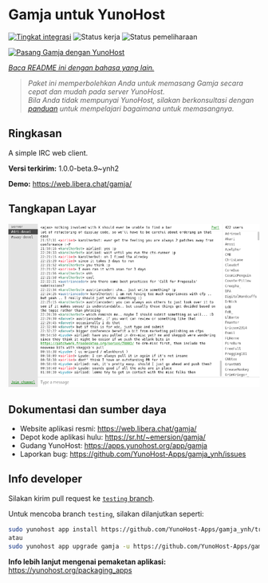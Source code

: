 <!--
N.B.: README ini dibuat secara otomatis oleh <https://github.com/YunoHost/apps/tree/master/tools/readme_generator>
Ini TIDAK boleh diedit dengan tangan.
-->

# Gamja untuk YunoHost

[![Tingkat integrasi](https://dash.yunohost.org/integration/gamja.svg)](https://ci-apps.yunohost.org/ci/apps/gamja/) ![Status kerja](https://ci-apps.yunohost.org/ci/badges/gamja.status.svg) ![Status pemeliharaan](https://ci-apps.yunohost.org/ci/badges/gamja.maintain.svg)

[![Pasang Gamja dengan YunoHost](https://install-app.yunohost.org/install-with-yunohost.svg)](https://install-app.yunohost.org/?app=gamja)

*[Baca README ini dengan bahasa yang lain.](./ALL_README.md)*

> *Paket ini memperbolehkan Anda untuk memasang Gamja secara cepat dan mudah pada server YunoHost.*  
> *Bila Anda tidak mempunyai YunoHost, silakan berkonsultasi dengan [panduan](https://yunohost.org/install) untuk mempelajari bagaimana untuk memasangnya.*

## Ringkasan

A simple IRC web client.

**Versi terkirim:** 1.0.0-beta.9~ynh2

**Demo:** <https://web.libera.chat/gamja/>

## Tangkapan Layar

![Tangkapan Layar pada Gamja](./doc/screenshots/screenshot.png)

## Dokumentasi dan sumber daya

- Website aplikasi resmi: <https://web.libera.chat/gamja/>
- Depot kode aplikasi hulu: <https://sr.ht/~emersion/gamja/>
- Gudang YunoHost: <https://apps.yunohost.org/app/gamja>
- Laporkan bug: <https://github.com/YunoHost-Apps/gamja_ynh/issues>

## Info developer

Silakan kirim pull request ke [`testing` branch](https://github.com/YunoHost-Apps/gamja_ynh/tree/testing).

Untuk mencoba branch `testing`, silakan dilanjutkan seperti:

```bash
sudo yunohost app install https://github.com/YunoHost-Apps/gamja_ynh/tree/testing --debug
atau
sudo yunohost app upgrade gamja -u https://github.com/YunoHost-Apps/gamja_ynh/tree/testing --debug
```

**Info lebih lanjut mengenai pemaketan aplikasi:** <https://yunohost.org/packaging_apps>
